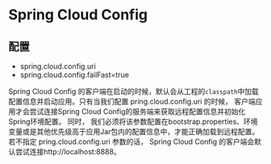 # Spring Cloud Config


## 配置

- spring.cloud.config.uri
- spring.cloud.config.failFast=true

Spring Cloud Config 的客户端在启动的时候，默认会从工程的`classpath`中加载配置信息并启动应用。只有当我们配置 pring.cloud.config.uri 的时候， 客户端应用才会尝试连接Spring Cloud Config的服务端来获取远程配置信息并初始化Spring环境配置。 同时， 我们必须将该参数配置在bootstrap.properties、环境变量或是其他优先级高于应用Jar包内的配置信息中，才能正确加载到远程配置。若不指定 pring.cloud.config.uri 参数的话， Spring Cloud Config 的客户端会默认尝试连接http://localhost:8888。